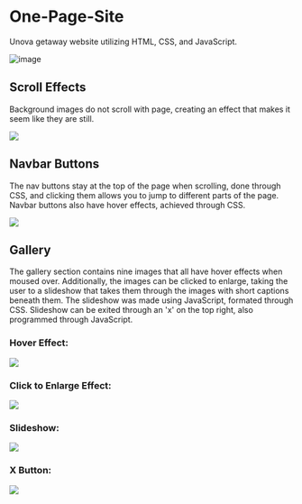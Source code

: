 # One-Page-Site
Unova getaway website utilizing HTML, CSS, and JavaScript.

![image](https://user-images.githubusercontent.com/79771326/123163423-9050eb00-d426-11eb-8ad6-4f3fa0ec1c29.png)

## Scroll Effects
Background images do not scroll with page, creating an effect that makes it seem like they are still.

![](https://media.giphy.com/media/l1dxD23qraeVxgYu4s/giphy.gif)

## Navbar Buttons
The nav buttons stay at the top of the page when scrolling, done through CSS, and clicking them allows you to jump to different parts of the page. Navbar buttons also have hover effects, achieved through CSS.

![](https://media.giphy.com/media/V6zzstf5HVB72V05a5/giphy.gif)

## Gallery
The gallery section contains nine images that all have hover effects when moused over. Additionally, the images can be clicked to enlarge, taking the user to a slideshow that takes them through the images with short captions beneath them. The slideshow was made using JavaScript, formated through CSS. Slideshow can be exited through an 'x' on the top right, also programmed through JavaScript.

### Hover Effect:
![](https://media.giphy.com/media/EGPgaC9tNBwi2uzIgH/giphy.gif)

### Click to Enlarge Effect:
![](https://media.giphy.com/media/fe4YFR10mG6akgpRHp/giphy.gif)

### Slideshow:
![](https://media.giphy.com/media/4Q9BuuGEzukIKIfaxb/giphy.gif)

### X Button:
![](https://media.giphy.com/media/sKp7Dx6QNNBrKbleyO/giphy.gif)
